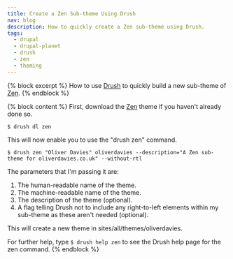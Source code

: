 ```yaml
---
title: Create a Zen Sub-theme Using Drush
nav: blog
description: How to quickly create a Zen sub-theme using Drush.
tags:
  - drupal
  - drupal-planet
  - drush
  - zen
  - theming
---
```

{% block excerpt %}
How to use [Drush](https://drupal.org/project/drush) to quickly build a new sub-theme of [Zen](https://drupal.org/project/zen).
{% endblock %}

{% block content %}
First, download the [Zen](https://drupal.org/project/zen "The Zen theme") theme if you haven't already done so.

    $ drush dl zen

This will now enable you to use the "drush zen" command.

    $ drush zen "Oliver Davies" oliverdavies --description="A Zen sub-theme for oliverdavies.co.uk" --without-rtl

The parameters that I'm passing it are:

1. The human-readable name of the theme.
2. The machine-readable name of the theme.
3. The description of the theme (optional).
4. A flag telling Drush not to include any right-to-left elements within my sub-theme as these aren't needed (optional).

This will create a new theme in sites/all/themes/oliverdavies.

For further help, type `$ drush help zen` to see the Drush help page for the zen command.
{% endblock %}

